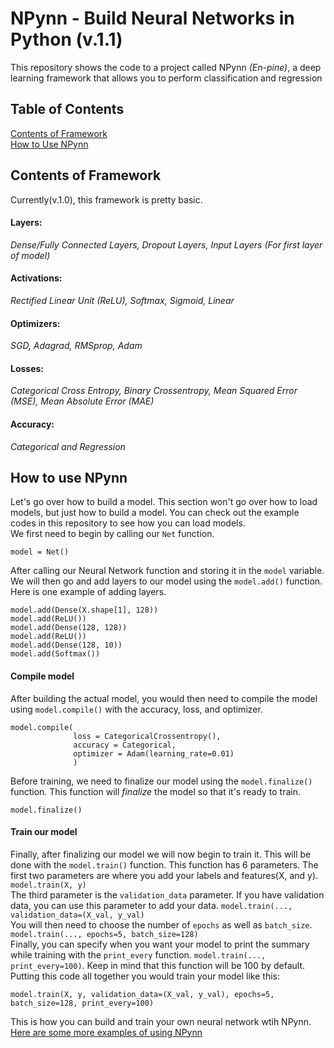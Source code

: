 # NPynn - Build Neural Networks in Python (v.1.1)
This repository shows the code to a project called NPynn <i>(En-pine)</i>, a deep learning framework that allows you to perform classification and regression

## Table of Contents
[Contents of Framework](#contents-of-framework)<br>
[How to Use NPynn](#how-to-use-npynn)


## Contents of Framework
Currently(v.1.0), this framework is pretty basic. 
#### Layers:
*Dense/Fully Connected Layers, Dropout Layers, Input Layers (For first layer of model)*
#### Activations: 
*Rectified Linear Unit (ReLU), Softmax, Sigmoid, Linear*
#### Optimizers:
*SGD, Adagrad, RMSprop, Adam*
#### Losses:
*Categorical Cross Entropy, Binary Crossentropy, Mean Squared Error (MSE), Mean Absolute Error (MAE)*
#### Accuracy:
*Categorical and Regression*


## How to use NPynn
Let's go over how to build a model. This section won't go over how to load models, but just how to build a model. You can check out the example codes in this repository to see how you can load models.
<br> We first need to begin by calling our `Net` function.
```
model = Net()
```
 After calling our Neural Network function and storing it in the `model` variable. We will then go and add layers to our model using the `model.add()` function. 
 <br> Here is one example of adding layers.
 ```
 model.add(Dense(X.shape[1], 128))
model.add(ReLU())
model.add(Dense(128, 128))
model.add(ReLU())
model.add(Dense(128, 10))
model.add(Softmax())
```
#### Compile model
After building the actual model, you would then need to compile the model using `model.compile()` with the accuracy, loss, and optimizer.
```
model.compile(
              loss = CategoricalCrossentropy(),
              accuracy = Categorical,
              optimizer = Adam(learning_rate=0.01)
              )
```
Before training, we need to finalize our model using the `model.finalize()` function. This function will *finalize* the model so that it's ready to train.
```
model.finalize()
```

#### Train our model
Finally, after finalizing our model we will now begin to train it. This will be done with the `model.train()` function. This function has 6 parameters. The first two parameters are where you add your labels and features(X, and y). `model.train(X, y)` <br>
The third parameter is the `validation_data` parameter. If you have validation data, you can use this parameter to add your data. `model.train(..., validation_data=(X_val, y_val)` <br>
You will then need to choose the number of `epochs` as well as `batch_size`. `model.train(..., epochs=5, batch_size=128)` <br>
Finally, you can specify when you want your model to print the summary while training with the `print_every` function. `model.train(..., print_every=100)`. Keep in mind that this function will be 100 by default.
<br> Putting this code all together you would train your model like this:
```
model.train(X, y, validation_data=(X_val, y_val), epochs=5, batch_size=128, print_every=100)
```
This is how you can build and train your own neural network wtih NPynn. <br>
[Here are some more examples of using NPynn](https://github.com/BagavanMM/Npyn/tree/main/Code%20Examples)
